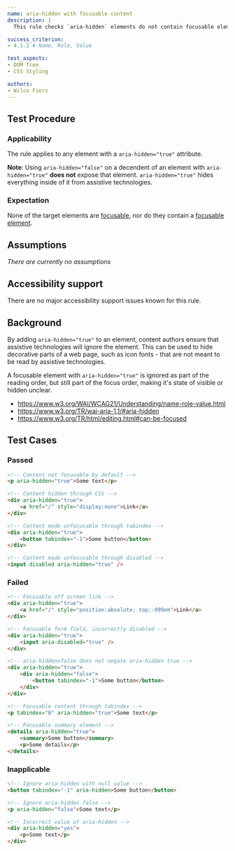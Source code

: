 ```yaml
---
name: aria-hidden with focusable content
description: |
  This rule checks `aria-hidden` elements do not contain focusable elements

success_criterion:
- 4.1.2 # Name, Role, Value

test_aspects:
- DOM Tree
- CSS Styling

authors:
- Wilco Fiers
---
```


## Test Procedure

### Applicability

The rule applies to any element with a `aria-hidden="true"` attribute.

**Note**: Using `aria-hidden="false"` on a decendent of an element with `aria-hidden="true"` **does not** expose that element. `aria-hidden="true"` hides everything inside of it from assistive technologies.

### Expectation

None of the target elements are [focusable](#focusable), nor do they contain a [focusable element](#focusable).

## Assumptions

*There are currently no assumptions*

## Accessibility support

There are no major accessibility support issues known for this rule.

## Background

By adding `aria-hidden="true"` to an element, content authors ensure that assistive technologies will ignore the element. This can be used to hide decorative parts of a web page, such as icon fonts - that are not meant to be read by assistive technologies.

A focusable element with `aria-hidden="true"` is ignored as part of the reading order, but still part of the focus order, making it's state of visible or hidden unclear.

- https://www.w3.org/WAI/WCAG21/Understanding/name-role-value.html
- https://www.w3.org/TR/wai-aria-1.1/#aria-hidden
- https://www.w3.org/TR/html/editing.html#can-be-focused

## Test Cases

### Passed

```html
<!-- Content not focusable by default -->
<p aria-hidden="true">Some text</p>
```

```html
<!-- Content hidden through CSS -->
<div aria-hidden="true">
    <a href="/" style="display:none">Link</a>
</div>
```

```html
<!-- Content made unfocusable through tabindex -->
<div aria-hidden="true">
    <button tabindex="-1">Some button</button>
</div>
```

```html
<!-- Content made unfocusable through disabled -->
<input disabled aria-hidden="true" />
```

### Failed

```html
<!-- Focusable off screen link -->
<div aria-hidden="true">
    <a href="/" style="position:absolute; top:-999em">Link</a>
</div>
```

```html
<!-- Focusable form field, incorrectly disabled -->
<div aria-hidden="true">
    <input aria-disabled="true" />
</div>
```

```html
<!-- aria-hidden=false does not negate aria-hidden true -->
<div aria-hidden="true">
    <div aria-hidden="false">
        <button tabindex="-1">Some button</button>
    </div>
</div>
```

```html
<!-- Focusable content through tabindex -->
<p tabindex="0" aria-hidden="true">Some text</p>
```

```html
<!-- Focusable summary element -->
<details aria-hidden="true">
    <summary>Some button</summary>
    <p>Some details</p>
</details>
```

### Inapplicable

```html
<!-- Ignore aria-hidden with null value -->
<button tabindex="-1" aria-hidden>Some button</button>
```

```html
<!-- Ignore aria-hidden false -->
<p aria-hidden="false">Some text</p>
```

```html
<!-- Incorrect value of aria-hidden -->
<div aria-hidden="yes">
    <p>Some text</p>
</div>
```
